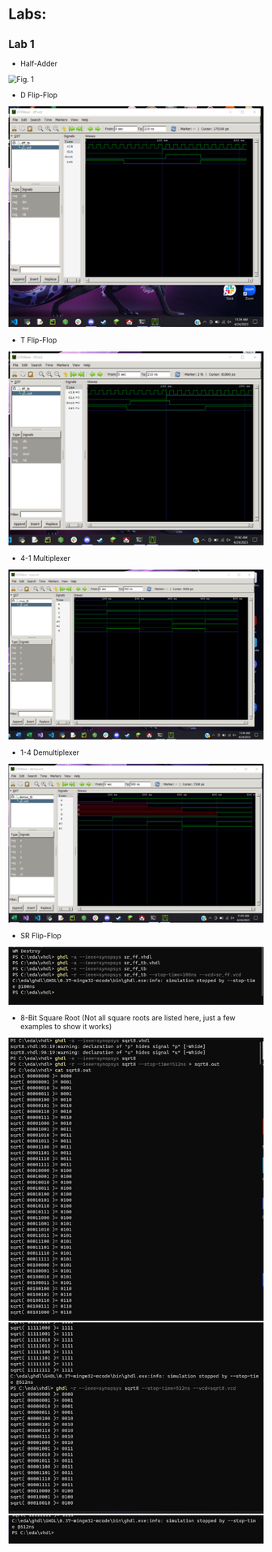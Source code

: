 # Labs:
## Lab 1
 * Half-Adder

![Fig. 1](Design-6/Images/Lab1_ZC.png)

  * D Flip-Flop

![Fig. 2](Images/Lab1_ZC2.png)

 * T Flip-Flop

![Fig. 3](Images/tff.png)

 * 4-1 Multiplexer

![Fig. 4](Images/mux.png)

 * 1-4 Demultiplexer

![Fig. 5](Images/demux.png)

 * SR Flip-Flop

![Fig. 6](Images/srff.png)

 * 8-Bit Square Root (Not all square roots are listed here, just a few examples to show it works)

![Fig. 7](Images/8bit1.png)
![Fig. 7.1](Images/8bit2.png)
![Fig. 7.2](Images/8bit3.png)
